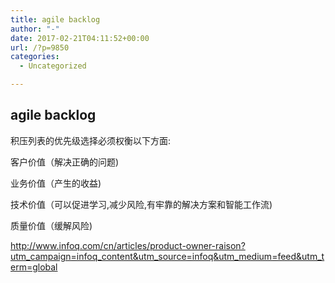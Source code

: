 ```yaml
---
title: agile backlog
author: "-"
date: 2017-02-21T04:11:52+00:00
url: /?p=9850
categories:
  - Uncategorized

---
```

## agile backlog
积压列表的优先级选择必须权衡以下方面: 

客户价值（解决正确的问题) 
  
业务价值（产生的收益) 
  
技术价值（可以促进学习,减少风险,有牢靠的解决方案和智能工作流) 
  
质量价值（缓解风险) 

http://www.infoq.com/cn/articles/product-owner-raison?utm_campaign=infoq_content&utm_source=infoq&utm_medium=feed&utm_term=global